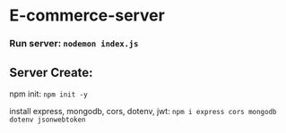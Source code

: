 # E-commerce-server 

### Run server: `nodemon index.js`

## Server Create: 

npm init: `npm init -y`

install express, mongodb, cors, dotenv, jwt: `npm i express cors mongodb dotenv jsonwebtoken`


